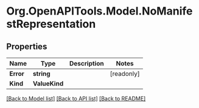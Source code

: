 # Org.OpenAPITools.Model.NoManifestRepresentation

## Properties

| Name      | Type          | Description | Notes      |
| --------- | ------------- | ----------- | ---------- |
| **Error** | **string**    |             | [readonly] |
| **Kind**  | **ValueKind** |             |

[[Back to Model list]](../README.md#documentation-for-models)
[[Back to API list]](../README.md#documentation-for-api-endpoints)
[[Back to README]](../README.md)
